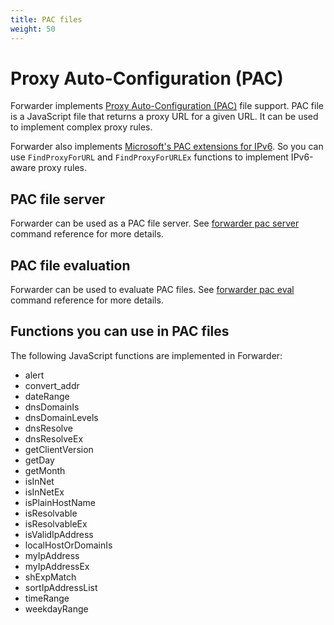 ```yaml
---
title: PAC files
weight: 50
---
```


# Proxy Auto-Configuration (PAC)

Forwarder implements [Proxy Auto-Configuration (PAC)](https://developer.mozilla.org/en-US/docs/Web/HTTP/Proxy_servers_and_tunneling/Proxy_Auto-Configuration_PAC_file) file support.
PAC file is a JavaScript file that returns a proxy URL for a given URL.
It can be used to implement complex proxy rules.

Forwarder also implements [Microsoft's PAC extensions for IPv6](https://learn.microsoft.com/en-us/windows/win32/winhttp/ipv6-aware-proxy-helper-api-definitions).
So you can use `FindProxyForURL` and `FindProxyForURLEx` functions to implement IPv6-aware proxy rules.

## PAC file server

Forwarder can be used as a PAC file server.
See [forwarder pac server](cli/forwarder_pac_server.md) command reference for more details. 

## PAC file evaluation

Forwarder can be used to evaluate PAC files.
See [forwarder pac eval](cli/forwarder_pac_eval.md) command reference for more details.

## Functions you can use in PAC files

The following JavaScript functions are implemented in Forwarder:

- alert
- convert_addr
- dateRange
- dnsDomainIs
- dnsDomainLevels
- dnsResolve
- dnsResolveEx
- getClientVersion
- getDay
- getMonth
- isInNet
- isInNetEx
- isPlainHostName
- isResolvable
- isResolvableEx
- isValidIpAddress
- localHostOrDomainIs
- myIpAddress
- myIpAddressEx
- shExpMatch
- sortIpAddressList
- timeRange
- weekdayRange
